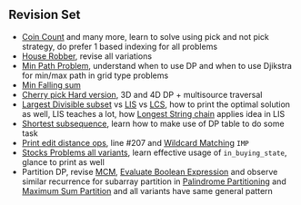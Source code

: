 ## Revision Set
- [Coin Count](./_01_1D/_01_coinCount.java) and many more, learn to solve using pick and not pick strategy, do prefer 1 based indexing for all problems
- [House Robber](./_01_1D/_06_houseRobber.java), revise all variations
- [Min Path Problem](./_02_Grids/_2D/_4_minPathSum.java), understand when to use DP and when to use Djikstra for min/max path in grid type problems
- [Min Falling sum](./_02_Grids/_2D/_6_min_falling_sum.java)
- [Cherry pick Hard version](./_02_Grids/_3D/_01_choco_count_01_.java), 3D and 4D DP + multisource traversal
- [Largest Divisible subset](./_03_Subseq_Subset_Perm/Subset/_07_largest_divisible_subset.java) vs [LIS](./_04_Strings/_01_comparision/Subsequence/_05_longest_increasing_subseq.java) vs [LCS](./_04_Strings/_01_comparision/Substring/_01_longest_common_substring.java), how to print the optimal solution as well, LIS teaches a lot, how [Longest String chain](./_04_Strings/_01_comparision/Subsequence/_06_longest_string_chain.java) applies idea in LIS
- [Shortest subsequence](./_04_Strings/_01_comparision/Subsequence/_02_longest_common_palindromic_sub.java), learn how to make use of DP table to do some task
- [Print edit distance ops](./_04_Strings/_02_replacement/_01_edit_distance.java), line #207 and [Wildcard Matching](./_04_Strings/_02_replacement/_02_wildcard_matching.java) `IMP`
- [Stocks Problems all variants](./_05_Stocks/), learn effective usage of `in_buying_state`, glance to print as well
- Partition DP, revise [MCM](/algos/_6_DynamicProgramming/_06_Partition_DP/_03_Matrix_Chain_Multiplication.java), [Evaluate Boolean Expression](/algos/_6_DynamicProgramming/_06_Partition_DP/_06_evaluate_boolean_evaluation_to_TRUE.java) and observe similar recurrence for subarray partition in [Palindrome Partitioning](/algos/_6_DynamicProgramming/_06_Partition_DP/_07_palindrome_partitioning.java) and [Maximum Sum Partition](/algos/_6_DynamicProgramming/_06_Partition_DP/_08_partition_array_for_max_sum.java) and all variants have same general pattern